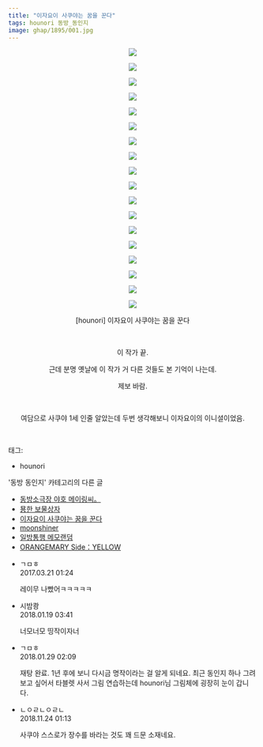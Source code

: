 ```yaml
---
title: "이자요이 사쿠야는 꿈을 꾼다"
tags: hounori 동방_동인지
image: ghap/1895/001.jpg
---
```

<div class="article">
<p style="text-align: center; clear: none; float: none;"><img src="{{ site.nasurl }}/ghap/1895/001.jpg"/></p>
<p style="text-align: center; clear: none; float: none;"><img src="{{ site.nasurl }}/ghap/1895/002.jpg"/></p>
<p style="text-align: center; clear: none; float: none;"><img src="{{ site.nasurl }}/ghap/1895/003.jpg"/></p>
<p style="text-align: center; clear: none; float: none;"><img src="{{ site.nasurl }}/ghap/1895/004.jpg"/></p>
<p style="text-align: center; clear: none; float: none;"><img src="{{ site.nasurl }}/ghap/1895/005.jpg"/></p>
<p style="text-align: center; clear: none; float: none;"><img src="{{ site.nasurl }}/ghap/1895/006.jpg"/></p>
<p style="text-align: center; clear: none; float: none;"><img src="{{ site.nasurl }}/ghap/1895/007.jpg"/></p>
<p style="text-align: center; clear: none; float: none;"><img src="{{ site.nasurl }}/ghap/1895/008.jpg"/></p>
<p style="text-align: center; clear: none; float: none;"><img src="{{ site.nasurl }}/ghap/1895/009.jpg"/></p>
<p style="text-align: center; clear: none; float: none;"><img src="{{ site.nasurl }}/ghap/1895/010.jpg"/></p>
<p style="text-align: center; clear: none; float: none;"><img src="{{ site.nasurl }}/ghap/1895/011.jpg"/></p>
<p style="text-align: center; clear: none; float: none;"><img src="{{ site.nasurl }}/ghap/1895/012.jpg"/></p>
<p style="text-align: center; clear: none; float: none;"><img src="{{ site.nasurl }}/ghap/1895/013.jpg"/></p>
<p style="text-align: center; clear: none; float: none;"><img src="{{ site.nasurl }}/ghap/1895/014.jpg"/></p>
<p style="text-align: center; clear: none; float: none;"><img src="{{ site.nasurl }}/ghap/1895/015.jpg"/></p>
<p style="text-align: center; clear: none; float: none;"><img src="{{ site.nasurl }}/ghap/1895/016.jpg"/></p>
<p style="text-align: center; clear: none; float: none;"><img src="{{ site.nasurl }}/ghap/1895/017.jpg"/></p>
<p style="text-align: center; clear: none; float: none;"><img src="{{ site.nasurl }}/ghap/1895/018.jpg"/></p>
<p style="text-align: center; clear: none; float: none;">[hounori] 이자요이 사쿠야는 꿈을 꾼다</p>
<p style="text-align: center; clear: none; float: none;"><br/></p>
<p style="text-align: center; clear: none; float: none;">이 작가 끝.</p>
<p style="text-align: center; clear: none; float: none;">근데 분명 옛날에 이 작가 거 다른 것들도 본 기억이 나는데.</p>
<p style="text-align: center; clear: none; float: none;">제보 바람.</p>
<p style="text-align: center; clear: none; float: none;"><br/></p>
<p style="text-align: center; clear: none; float: none;">여담으로 사쿠야 1세 인줄 알았는데 두번 생각해보니 이자요이의 이니셜이었음.</p>
<p><br/></p>
</div><div class="tagTrail">
<p>태그: </p>
<ul>
<li>hounori</li>
</ul>
</div><div class="another">
<p>'동방 동인지' 카테고리의 다른 글</p>
<ul>
<li><a href="/2016-08-29-ghap_1898">동방소극장 야호 메이링씨。</a></li>
<li><a href="/2016-08-29-ghap_1897">묭한 보물상자</a></li>
<li><a href="/2016-08-28-ghap_1895">이자요이 사쿠야는 꿈을 꾼다</a></li>
<li><a href="/2016-08-28-ghap_1894">moonshiner</a></li>
<li><a href="/2016-08-28-ghap_1893">일방통행 메모랜덤</a></li>
<li><a href="/2016-08-28-ghap_1892">ORANGEMARY Side：YELLOW</a></li>
</ul>
</div><div class="cb_module cb_fluid">
<div class="cb_wrt cb_profile">
<div class="comment">
<ul>
<li class="cb_thumb_off" id="comment14944692">
<div class="cb_comment_area">
<div class="cb_info_area">
<div class="cb_section">
<span class="cb_nick_name">ㄱㅁㅎ</span>
</div>
<div class="cb_section">
<span class="cb_date">2017.03.21 01:24 </span>
</div>
</div>
<div class="cb_dsc_comment">
<p class="cb_dsc">
											레이무 나빴어ㅋㅋㅋㅋㅋ
										</p>
</div>
</div></li>
<li class="cb_thumb_off" id="comment15177600">
<div class="cb_comment_area">
<div class="cb_info_area">
<div class="cb_section">
<span class="cb_nick_name">시밤쾅</span>
</div>
<div class="cb_section">
<span class="cb_date">2018.01.19 03:41 </span>
</div>
</div>
<div class="cb_dsc_comment">
<p class="cb_dsc">
											너모너모 띵작이자너
										</p>
</div>
</div></li>
<li class="cb_thumb_off" id="comment15185993">
<div class="cb_comment_area">
<div class="cb_info_area">
<div class="cb_section">
<span class="cb_nick_name">ㄱㅁㅎ</span>
</div>
<div class="cb_section">
<span class="cb_date">2018.01.29 02:09 </span>
</div>
</div>
<div class="cb_dsc_comment">
<p class="cb_dsc">
											재탕 완료. 1년 후에 보니 다시금 명작이라는 걸 알게 되네요. 최근 동인지 하나 그려보고 싶어서 타블렛 사서 그림 연습하는데 hounori님 그림체에 굉장히 눈이 갑니다.
										</p>
</div>
</div></li>
<li class="cb_thumb_off" id="comment15377653">
<div class="cb_comment_area">
<div class="cb_info_area">
<div class="cb_section">
<span class="cb_nick_name">ㄴㅇㄹㄴㅇㄹㄴ</span>
</div>
<div class="cb_section">
<span class="cb_date">2018.11.24 01:13 </span>
</div>
</div>
<div class="cb_dsc_comment">
<p class="cb_dsc">
											사쿠야 스스로가 장수를 바라는 것도 꽤 드문 소재네요.
										</p>
</div>
</div></li>
</ul>
</div>
</div><!-- commentList close -->
</div>